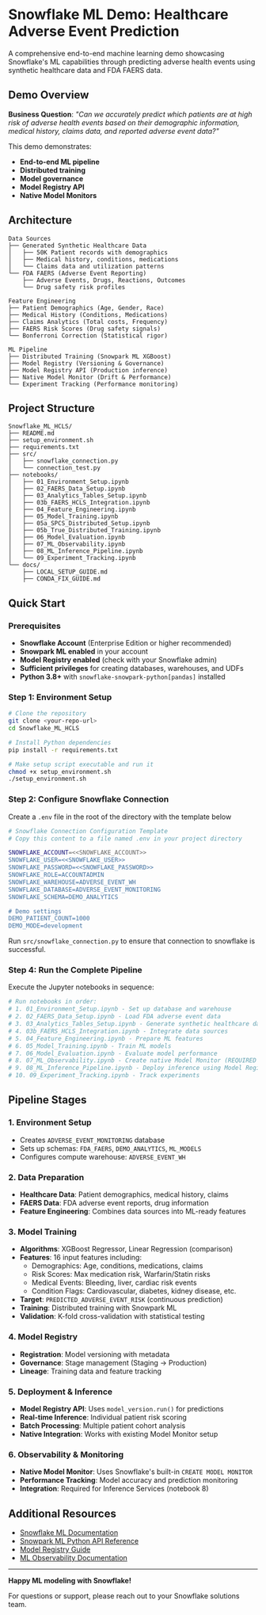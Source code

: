 # Snowflake ML Demo: Healthcare Adverse Event Prediction

A comprehensive end-to-end machine learning demo showcasing Snowflake's ML capabilities through predicting adverse health events using synthetic healthcare data and FDA FAERS data.

## Demo Overview

**Business Question**: *"Can we accurately predict which patients are at high risk of adverse health events based on their demographic information, medical history, claims data, and reported adverse event data?"*

This demo demonstrates:
- **End-to-end ML pipeline**
- **Distributed training**
- **Model governance**
- **Model Registry API**
- **Native Model Monitors**

## Architecture

```
Data Sources
├── Generated Synthetic Healthcare Data
│   ├── 50K Patient records with demographics
│   ├── Medical history, conditions, medications
│   └── Claims data and utilization patterns
└── FDA FAERS (Adverse Event Reporting)
    ├── Adverse Events, Drugs, Reactions, Outcomes
    └── Drug safety risk profiles

Feature Engineering
├── Patient Demographics (Age, Gender, Race)
├── Medical History (Conditions, Medications)
├── Claims Analytics (Total costs, Frequency)
├── FAERS Risk Scores (Drug safety signals)
└── Bonferroni Correction (Statistical rigor)

ML Pipeline
├── Distributed Training (Snowpark ML XGBoost)
├── Model Registry (Versioning & Governance)
├── Model Registry API (Production inference)
├── Native Model Monitor (Drift & Performance)
└── Experiment Tracking (Performance monitoring)
```

## Project Structure

```
Snowflake_ML_HCLS/
├── README.md
├── setup_environment.sh
├── requirements.txt
├── src/
│   ├── snowflake_connection.py
│   └── connection_test.py
├── notebooks/
│   ├── 01_Environment_Setup.ipynb
│   ├── 02_FAERS_Data_Setup.ipynb
│   ├── 03_Analytics_Tables_Setup.ipynb
│   ├── 03b_FAERS_HCLS_Integration.ipynb
│   ├── 04_Feature_Engineering.ipynb
│   ├── 05_Model_Training.ipynb
│   ├── 05a_SPCS_Distributed_Setup.ipynb
│   ├── 05b_True_Distributed_Training.ipynb
│   ├── 06_Model_Evaluation.ipynb
│   ├── 07_ML_Observability.ipynb
│   ├── 08_ML_Inference_Pipeline.ipynb
│   └── 09_Experiment_Tracking.ipynb
└── docs/
    ├── LOCAL_SETUP_GUIDE.md
    ├── CONDA_FIX_GUIDE.md
```

## Quick Start

### Prerequisites

- **Snowflake Account** (Enterprise Edition or higher recommended)
- **Snowpark ML enabled** in your account
- **Model Registry enabled** (check with your Snowflake admin)
- **Sufficient privileges** for creating databases, warehouses, and UDFs
- **Python 3.8+** with `snowflake-snowpark-python[pandas]` installed

### Step 1: Environment Setup

```bash
# Clone the repository
git clone <your-repo-url>
cd Snowflake_ML_HCLS

# Install Python dependencies
pip install -r requirements.txt

# Make setup script executable and run it
chmod +x setup_environment.sh
./setup_environment.sh
```

### Step 2: Configure Snowflake Connection

Create a `.env` file in the root of the directory with the template below

```bash
# Snowflake Connection Configuration Template
# Copy this content to a file named .env in your project directory

SNOWFLAKE_ACCOUNT=<<SNOWFLAKE_ACCOUNT>>
SNOWFLAKE_USER=<<SNOWFLAKE_USER>>
SNOWFLAKE_PASSWORD=<<SNOWFLAKE_PASSWORD>>
SNOWFLAKE_ROLE=ACCOUNTADMIN
SNOWFLAKE_WAREHOUSE=ADVERSE_EVENT_WH
SNOWFLAKE_DATABASE=ADVERSE_EVENT_MONITORING
SNOWFLAKE_SCHEMA=DEMO_ANALYTICS

# Demo settings
DEMO_PATIENT_COUNT=1000
DEMO_MODE=development 
```

Run `src/snowflake_connection.py` to ensure that connection to snowflake is successful.

### Step 4: Run the Complete Pipeline

Execute the Jupyter notebooks in sequence:

```bash
# Run notebooks in order:
# 1. 01_Environment_Setup.ipynb - Set up database and warehouse
# 2. 02_FAERS_Data_Setup.ipynb - Load FDA adverse event data
# 3. 03_Analytics_Tables_Setup.ipynb - Generate synthetic healthcare data
# 4. 03b_FAERS_HCLS_Integration.ipynb - Integrate data sources
# 5. 04_Feature_Engineering.ipynb - Prepare ML features
# 6. 05_Model_Training.ipynb - Train ML models
# 7. 06_Model_Evaluation.ipynb - Evaluate model performance
# 8. 07_ML_Observability.ipynb - Create native Model Monitor (REQUIRED before notebook 8)
# 9. 08_ML_Inference_Pipeline.ipynb - Deploy inference using Model Registry API
# 10. 09_Experiment_Tracking.ipynb - Track experiments
```

## Pipeline Stages

### 1. Environment Setup
- Creates `ADVERSE_EVENT_MONITORING` database
- Sets up schemas: `FDA_FAERS`, `DEMO_ANALYTICS`, `ML_MODELS`
- Configures compute warehouse: `ADVERSE_EVENT_WH`

### 2. Data Preparation
- **Healthcare Data**: Patient demographics, medical history, claims
- **FAERS Data**: FDA adverse event reports, drug information
- **Feature Engineering**: Combines data sources into ML-ready features

### 3. Model Training
- **Algorithms**: XGBoost Regressor, Linear Regression (comparison)
- **Features**: 16 input features including:
  - Demographics: Age, conditions, medications, claims
  - Risk Scores: Max medication risk, Warfarin/Statin risks
  - Medical Events: Bleeding, liver, cardiac risk events  
  - Condition Flags: Cardiovascular, diabetes, kidney disease, etc.
- **Target**: `PREDICTED_ADVERSE_EVENT_RISK` (continuous prediction)
- **Training**: Distributed training with Snowpark ML
- **Validation**: K-fold cross-validation with statistical testing

### 4. Model Registry
- **Registration**: Model versioning with metadata
- **Governance**: Stage management (Staging → Production)
- **Lineage**: Training data and feature tracking

### 5. Deployment & Inference
- **Model Registry API**: Uses `model_version.run()` for predictions
- **Real-time Inference**: Individual patient risk scoring
- **Batch Processing**: Multiple patient cohort analysis
- **Native Integration**: Works with existing Model Monitor setup

### 6. Observability & Monitoring
- **Native Model Monitor**: Uses Snowflake's built-in `CREATE MODEL MONITOR` 
- **Performance Tracking**: Model accuracy and prediction monitoring
- **Integration**: Required for Inference Services (notebook 8)

## Additional Resources

- [Snowflake ML Documentation](https://docs.snowflake.com/en/developer-guide/snowpark-ml/index)
- [Snowpark ML Python API Reference](https://docs.snowflake.com/en/developer-guide/snowflake-ml/snowpark-ml)
- [Model Registry Guide](https://docs.snowflake.com/en/developer-guide/snowpark-ml/snowpark-ml-mlops-model-registry)
- [ML Observability Documentation](https://docs.snowflake.com/en/developer-guide/snowflake-ml/model-registry/model-observability)

---

**Happy ML modeling with Snowflake!**

For questions or support, please reach out to your Snowflake solutions team. 
